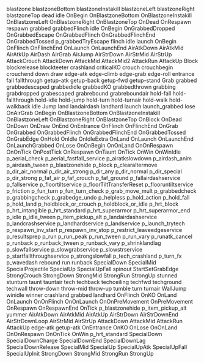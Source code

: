 blastzone
blastzoneBottom
blastzoneInstakill
blastzoneLeft
blastzoneRight
blastzoneTop
dead
idle
OnBegin
OnBlastzoneBottom
OnBlastzoneInstakill
OnBlastzoneLeft
OnBlastzoneRight
OnBlastzoneTop
OnDead
OnRespawn
respawn
grabbed
grabbedFlinch
idle
OnBegin
OnGrabbedDropped
OnGrabbedEscape
OnGrabbedFlinch
OnGrabbedFlinchEnd
OnGrabbedTossed
p_grabbedTryEscape
flinch
idle
launch
OnBegin
OnFlinch
OnFlinchEnd
OnLaunch
OnLaunchEnd
AirAtkDown
AirAtkMid
AirAtkUp
AirDash
AirGrab
AirJump
AirStrDown
AirStrMid
AirStrUp
AttackCrouch
AttackDown
AttackMid
AttackMid2
AttackRun
AttackUp
Block
blockrelease
blockteeter
crashland
criticalKO
crouch
crouchbegin
crouchend
down
draw
edge-atk
edge-climb
edge-grab
edge-roll
entrance
fall
fallthrough
getup-atk
getup-back
getup-fwd
getup-stand
Grab
grabbed
grabbedescaped
grabbedidle
grabbedKO
grabbedthrown
grabbing
grabdropped
grabescaped
grabrebound
grabreboundair
hold-fall
hold-fallthrough
hold-idle
hold-jump
hold-turn
hold-turnair
hold-walk
hold-walkback
idle
Jump
land
landairdash
landhard
launch
launch_grabbed
lose
OnAirGrab
OnBegin
OnBlastzoneBottom
OnBlastzoneInstakill
OnBlastzoneLeft
OnBlastzoneRight
OnBlastzoneTop
OnBlock
OnDead
OnDown
OnDraw
OnEnd
OnEntrance
OnFlinch
OnFlinchEnd
OnGrab
OnGrabbed
OnGrabbedFlinch
OnGrabbedFlinchEnd
OnGrabbedTossed
OnGrabEdge
OnHold
OnIdle
OnIdleExtra
OnLand
OnLaunch
OnLaunchEnd
OnLaunchGrabbed
OnLose
OnOnBegin
OnOnLand
OnOnRespawn
OnOnTick
OnPostTick
OnRespawn
OnTaunt
OnTick
OnWin
OnWinIdle
p_aerial_check
p_aerial_fastfall_service
p_airatkslowdown
p_airdash_anim
p_airdash_tween
p_blastzonehide
p_block
p_clearaltermove
p_dir_air_normal
p_dir_air_strong
p_dir_any
p_dir_normal
p_dir_special
p_dir_strong
p_faf_air
p_faf_crouch
p_faf_ground
p_fallairdashservice
p_fallservice
p_floortiltservice
p_floorTiltTransferReset
p_flooruntiltservice
p_friction
p_fun_turn
p_fun_turn_check
p_grab_move_mult
p_grabbedcheck
p_grabbingcheck
p_grabedge_undo
p_helpless
p_hold_action
p_hold_fall
p_hold_land
p_holdblock_or_crouch
p_holdblock_or_idle
p_hrt_block
p_hrt_intangible
p_hrt_standard
p_hrt_superarmor
p_hrt_superarmor_end
p_idle
p_idle_tween
p_item_pickup_alt
p_landairdashservice
p_landcrashservice
p_landhardservice
p_landservice
p_launch_trytech
p_respawn_inv_start
p_respawn_inv_stop
p_restrict_leaveedgeservice
p_resultsprep
p_run
p_run_peak
p_run_tween
p_run_vary
p_runatk_cancel
p_runback
p_runback_tween
p_runback_vary
p_shrinklandlag
p_slowfallservice
p_slowgrabservice
p_slowstrservice
p_startfallthroughservice
p_strongslowfall
p_tech_crashland
p_turn_fx
p_wavedash
rebound
run
runback
SpecialDown
SpecialMid
SpecialProjectile
SpecialUp
SpecialUpFall
spinout
StartSetGrabEdge
StrongCrouch
StrongDown
StrongMid
StrongRun
StrongUp
stunned
stunturn
taunt
tauntair
tech
techback
techceiling
techfwd
techground
techwall
throw-down
throw-mid
throw-up
tumble
turn
turnair
WallJump
winidle
winner
crashland
grabbed
landhard
OnFlinch
OnKO
OnLand
OnLaunch
OnOnFlinch
OnOnLaunch
OnOnPreMovement
OnPreMovement
OnRespawn
OnRespawnEnd
OnTick
p_blastzonehide
p_item_pickup_alt
yummer
AirAtkDown
AirAtkMid
AirAtkUp
AirStrDown
AirStrDownEnd
AirStrDownLoop
AirStrMid
AirStrUp
AttackDown
AttackMid
AttackRun
AttackUp
edge-atk
getup-atk
OnEntrance
OnKO
OnLose
OnOnLand
OnOnRespawn
OnOnTick
OnWin
p_hrt_standard
SpecialDown
SpecialDownCharge
SpecialDownEnd
SpecialDownLag
SpecialDownRelease
SpecialMid
SpecialUp
SpecialUpAtk
SpecialUpFall
SpecialUpInit
StrongDown
StrongMid
StrongRun
StrongUp
